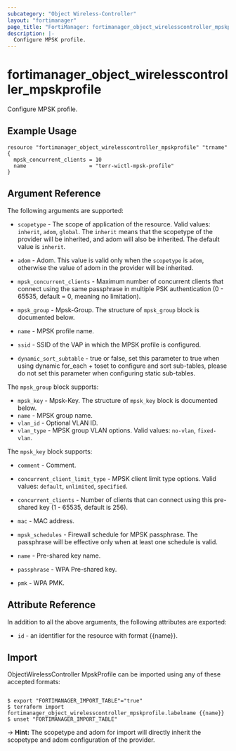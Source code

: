 ```yaml
---
subcategory: "Object Wireless-Controller"
layout: "fortimanager"
page_title: "FortiManager: fortimanager_object_wirelesscontroller_mpskprofile"
description: |-
  Configure MPSK profile.
---
```


# fortimanager_object_wirelesscontroller_mpskprofile
Configure MPSK profile.

## Example Usage

```hcl
resource "fortimanager_object_wirelesscontroller_mpskprofile" "trname" {
  mpsk_concurrent_clients = 10
  name                    = "terr-wictl-mpsk-profile"
}
```

## Argument Reference


The following arguments are supported:

* `scopetype` - The scope of application of the resource. Valid values: `inherit`, `adom`, `global`. The `inherit` means that the scopetype of the provider will be inherited, and adom will also be inherited. The default value is `inherit`.
* `adom` - Adom. This value is valid only when the `scopetype` is `adom`, otherwise the value of adom in the provider will be inherited.

* `mpsk_concurrent_clients` - Maximum number of concurrent clients that connect using the same passphrase in multiple PSK authentication (0 - 65535, default = 0, meaning no limitation).
* `mpsk_group` - Mpsk-Group. The structure of `mpsk_group` block is documented below.
* `name` - MPSK profile name.
* `ssid` - SSID of the VAP in which the MPSK profile is configured.
* `dynamic_sort_subtable` - true or false, set this parameter to true when using dynamic for_each + toset to configure and sort sub-tables, please do not set this parameter when configuring static sub-tables.

The `mpsk_group` block supports:

* `mpsk_key` - Mpsk-Key. The structure of `mpsk_key` block is documented below.
* `name` - MPSK group name.
* `vlan_id` - Optional VLAN ID.
* `vlan_type` - MPSK group VLAN options. Valid values: `no-vlan`, `fixed-vlan`.


The `mpsk_key` block supports:

* `comment` - Comment.
* `concurrent_client_limit_type` - MPSK client limit type options. Valid values: `default`, `unlimited`, `specified`.

* `concurrent_clients` - Number of clients that can connect using this pre-shared key (1 - 65535, default is 256).
* `mac` - MAC address.
* `mpsk_schedules` - Firewall schedule for MPSK passphrase. The passphrase will be effective only when at least one schedule is valid.
* `name` - Pre-shared key name.
* `passphrase` - WPA Pre-shared key.
* `pmk` - WPA PMK.


## Attribute Reference

In addition to all the above arguments, the following attributes are exported:
* `id` - an identifier for the resource with format {{name}}.

## Import

ObjectWirelessController MpskProfile can be imported using any of these accepted formats:
```

$ export "FORTIMANAGER_IMPORT_TABLE"="true"
$ terraform import fortimanager_object_wirelesscontroller_mpskprofile.labelname {{name}}
$ unset "FORTIMANAGER_IMPORT_TABLE"
```
-> **Hint:** The scopetype and adom for import will directly inherit the scopetype and adom configuration of the provider.
